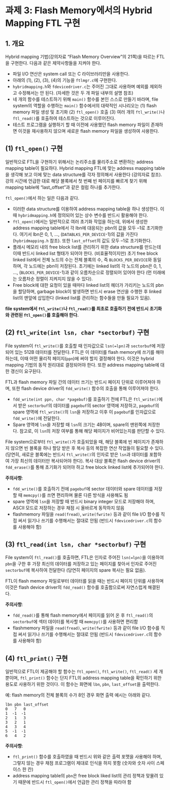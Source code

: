 
# 과제 3: Flash Memory에서의 Hybrid Mapping FTL 구현

## 1. 개요

Hybrid mapping 기법(강의자료 “Flash Memory Overview”의 21쪽)을 따르는 FTL을 구현한다. 다음과 같은 제약사항들을 지켜야 한다.

- 파일 I/O 연산은 system call 또는 C 라이브러리만을 사용한다.
- 아래의 (1), (2), (3), (4)의 기능을 `ftlmgr.c`에 구현한다.
- `hybridmapping.h`와 `fdevicedriver.c`는 주어진 그대로 사용하며 예외를 제외하고 수정해서는 안 된다. (자세한 것은 두 개 파일 내부의 설명 참조)
- 네 개의 함수를 테스트하기 위해 `main()` 함수를 본인 스스로 만들기 바라며, file system의 역할을 수행하는 `main()` 함수에서의 대략적인 시나리오는 (1) flash memory 파일 생성 및 초기화 (2) `ftl_open()` 호출 (3) 여러 개의 `ftl_write()`나 `ftl_read()`를 호출하여 테스트하는 것으로 이루어진다.
- 테스트 프로그램을 실행하기 할 때 이전에 사용했던 flash memory 파일이 존재하면 이것을 재사용하지 않으며 새로운 flash memory 파일을 생성하여 사용한다.

## (1) `ftl_open()` 구현

일반적으로 FTL을 구현하기 위해서는 논리주소를 물리주소로 변환하는 address mapping table이 필요하다. Hybrid mapping FTL에 맞는 address mapping table을 생각해 보고 이에 맞는 data structure를 각자 정의해서 사용한다 (강의자료 참조). 강의 시간에 언급한 대로 해당 블록에서 첫 번째 빈 페이지를 빠르게 찾기 위해 mapping table에 “last_offset”과 같은 컬럼 하나를 추가한다.

`ftl_open()`에서 하는 일은 다음과 같다.

- 이러한 data structure를 이용하여 address mapping table을 하나 생성한다. 이때 `hybridmapping.h`에 정의되어 있는 상수 변수를 반드시 활용해야 한다.
- `ftl_open()`에서는 일반적으로 여러 초기화 작업을 하는데, 위에서 생성한 address mapping table에서 각 lbn에 대응되는 pbn의 값을 모두 –1로 초기화한다. 여기서 lbn은 0, 1, ..., (`DATABLKS_PER_DEVICE`-1)의 값을 가진다 (`hybridmapping.h` 참조). 또한 `last_offset`의 값도 모두 –1로 초기화한다.
- 플래시 메모리 내의 free block list를 관리하기 위한 data structure를 만드는데 이때 반드시 linked list 형태가 되어야 한다. (비효율적이지만) 초기 free block linked list에서 전체 노드의 수는 전체 블록의 수, 즉 `BLOCKS_PER_DEVICE`와 동일하며, 각 노드에는 pbn이 저장된다. 초기에는 linked list의 각 노드의 pbn은 0, 1, ..., (`BLOCKS_PER_DEVICE`-1)과 같이 오름차순으로 정렬되어 있어야 한다 (먼 미래에는 오름차순 정렬이 지켜지지 않을 수 있다).
- Free block에 대한 요청이 있을 때마다 linked list의 헤더가 가리키는 노드의 pbn을 할당하며, garbage block이 발생하면 반드시 erase 연산을 수행한 후 linked list의 맨앞에 삽입한다 (linked list를 관리하는 함수들을 만들 필요가 있음).

**file system에서 `ftl_write()`나 `ftl_read()`를 최초로 호출하기 전에 반드시 초기화와 관련된 `ftl_open()`를 호출해야 한다.**

## (2) `ftl_write(int lsn, char *sectorbuf)` 구현

File system이 `ftl_write()`를 호출할 때 인자값으로 `lsn(=lpn)`과 `sectorbuf`에 저장되어 있는 512B 데이터를 전달한다. FTL은 이 데이터를 flash memory에 쓰기를 해야 하는데, 이때 어떤 물리적 페이지(`ppn`)에 써야 할지 결정해야 한다. 이것은 hybrid mapping 기법의 동작 원리대로 결정되어야 한다. 또한 address mapping table에 대한 갱신이 요구된다.

FTL과 flash memory 파일 간의 데이터 쓰기는 반드시 페이지 단위로 이루어져야 하며, 또한 flash device driver의 `fdd_write()` 함수의 호출을 통해 이루어져야 한다.

- `fdd_write(int ppn, char *pagebuf)`를 호출하기 전에 FTL은 `ftl_write()`에서 받은 `sectorbuf`의 데이터를 `pagebuf`의 sector 영역에 저장하고, `pagebuf`의 spare 영역에 `ftl_write()`의 `lsn`을 저장하고 이후 이 `pagebuf`를 인자값으로 `fdd_write()`에 전달한다.
- Spare 영역에 `lsn`을 저장할 때 `lsn`의 크기는 4B이며, spare의 맨왼쪽에 저장한다. 참고로, 이 `lsn`의 저장 여부를 통해 해당 페이지가 비어있는지를 판단할 수 있다.

File system으로부터 `ftl_write()`가 호출되었을 때, 해당 블록에 빈 페이지가 존재하지 않으면 빈 블록을 하나 할당 받은 후 복사 등의 복잡한 연산 작업들이 필요할 수 있다. (당연히, 새로운 블록에는 반드시 `ftl_write()`의 인자로 받은 `lsn`과 데이터를 포함하여 가장 최신의 데이터만 복사되어야 한다). 복사 대상 블록은 flash device driver의 `fdd_erase()`를 통해 초기화가 되어야 하고 free block linked list에 추가되어야 한다.

**주의사항**:

- `fdd_write()`를 호출하기 전에 `pagebuf`에 sector 데이터와 spare 데이터를 저장할 때 `memcpy()`를 쓰면 편리하며 물론 다른 방식을 사용해도 됨
- spare 영역에 `lsn`을 저장할 때 반드시 binary integer 모드로 저장해야 하며, ASCII 모드로 저장하는 경우 채점 시 올바르게 동작하지 않음
- flashmemory 파일을 `read(fread)`, `write(fwrite)` 등과 같이 file I/O 함수를 직접 써서 읽기나 쓰기를 수행해서는 절대로 안됨 (반드시 `fdevicedriver.c`의 함수를 사용해야 함)

## (3) `ftl_read(int lsn, char *sectorbuf)` 구현

File system이 `ftl_read()`를 호출하면, FTL은 인자로 주어진 `lsn(=lpn)`을 이용하여 `pbn`을 구한 후 가장 최신의 데이터를 저장하고 있는 페이지를 찾아서 인자로 주어진 `sectorbuf`에 복사하여 전달한다 (당연히 페이지의 spare 복사는 필요 없음).

FTL이 flash memory 파일로부터 데이터를 읽을 때는 반드시 페이지 단위를 사용하며 이것은 flash device driver의 `fdd_read()` 함수를 호출함으로써 자연스럽게 해결된다.

**주의사항**:

- `fdd_read()`를 통해 flash memory에서 페이지를 읽어 온 후 `ftl_read()`의 `sectorbuf`에 섹터 데이터를 복사할 때 `memcpy()`를 사용하면 편리함
- flashmemory 파일을 `read(fread)`, `write(fwrite)` 등과 같이 file I/O 함수를 직접 써서 읽기나 쓰기를 수행해서는 절대로 안됨 (반드시 `fdevicedriver.c`의 함수를 사용해야 함)

## (4) `ftl_print()` 구현

일반적으로 FTL이 제공해야 할 함수는 `ftl_open()`, `ftl_write()`, `ftl_read()` 세 개뿐이며, `ftl_print()` 함수는 단지 FTL의 address mapping table을 확인하기 위한 용도로 사용하기 위한 것이다. 이 함수는 화면에 `lbn`, `pbn`, `last_offset`을 출력한다.

예: flash memory의 전체 블록의 수가 8인 경우 화면 출력 예시는 아래와 같다.

```
lbn pbn last_offset
0   7   0
1  -1  -1
2   1   3
3   2   1
4   3   4
5  -1  -1
6   4   2
```

**주의사항**:

- `ftl_print()` 함수를 호출하였을 때 반드시 위와 같은 출력 포맷을 사용해야 하며, 그렇지 않는 경우 채점 프로그램이 제대로 인식을 하지 못함 (숫자와 숫자 사이 스페이스 한 칸)
- address mapping table의 `pbn`은 free block liked list의 관리 정책과 맞물려 있기 때문에 반드시 `ftl_open()`에서 언급한 관리 정책을 따라야 함
